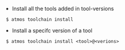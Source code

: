 
- Install all the tools added in tool-versions
```
 $ atmos toolchain install
```

- Install a specifc version of a tool
```
 $ atmos toolchain install <tool>@<verions>
```